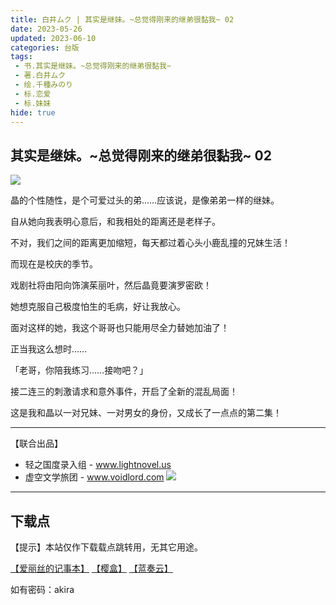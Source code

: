 ```yaml
---
title: 白井ムク | 其实是继妹。~总觉得刚来的继弟很黏我~ 02
date: 2023-05-26
updated: 2023-06-10
categories: 台版
tags: 
 - 书.其实是继妹。~总觉得刚来的继弟很黏我~
 - 著.白井ムク
 - 绘.千種みのり
 - 标.恋爱
 - 标.妹妹
hide: true
---
```



## 其实是继妹。~总觉得刚来的继弟很黏我~ 02

![](https://cdn.shopifycdn.net/s/files/1/0613/7030/2681/products/02_8b049980-bf26-43db-bed9-ec1264b08efa_362x535.jpg?v=1681796183)

晶的个性随性，是个可爱过头的弟……应该说，是像弟弟一样的继妹。

自从她向我表明心意后，和我相处的距离还是老样子。

不对，我们之间的距离更加缩短，每天都过着心头小鹿乱撞的兄妹生活！

而现在是校庆的季节。

戏剧社将由阳向饰演茱丽叶，然后晶竟要演罗密欧！

她想克服自己极度怕生的毛病，好让我放心。

面对这样的她，我这个哥哥也只能用尽全力替她加油了！

正当我这么想时……

「老哥，你陪我练习……接吻吧？」

接二连三的刺激请求和意外事件，开启了全新的混乱局面！

这是我和晶以一对兄妹、一对男女的身份，又成长了一点点的第二集！

---

【联合出品】

- 轻之国度录入组 -
www.lightnovel.us
- 虚空文学旅团 -
www.voidlord.com
![](https://cdn.staticaly.com/gh/Minami926494/EPUB-COVER@main/logo.webp)

---

## 下载点

【提示】本站仅作下载载点跳转用，无其它用途。

[【爱丽丝的记事本】](https://drive.noire.cc/s/n52gi1?password=akira) [【樱盒】](https://sakuradrive.com/s/m5jUM?password=akira) [【蓝奏云】](https://qtqt.lanzoum.com/b01901uxa)

如有密码：akira